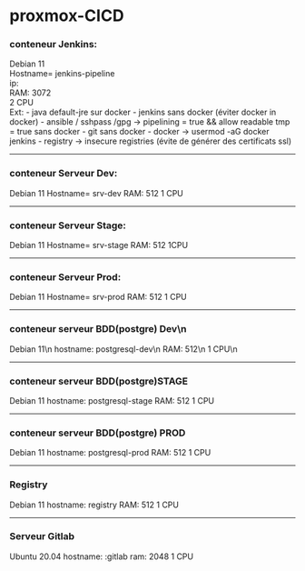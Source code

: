 # proxmox-CICD

### conteneur Jenkins:  
Debian 11  
Hostname= jenkins-pipeline  
ip:  
RAM: 3072  
2 CPU  
Ext:    - java default-jre sur docker
		- jenkins sans docker (éviter docker in docker)
		- ansible / sshpass /gpg -> pipelining = true && allow readable tmp = true sans docker
		- git sans docker
		    - docker -> usermod -aG docker jenkins
            - registry -> insecure registries (évite de générer des certificats ssl)

***

### conteneur Serveur Dev:
Debian 11
Hostname= srv-dev
RAM: 512
1 CPU

***

### conteneur Serveur Stage:
Debian 11
Hostname= srv-stage
RAM: 512
1CPU

***

### conteneur Serveur Prod:
Debian 11
Hostname= srv-prod
RAM: 512
1 CPU

***

### conteneur serveur BDD(postgre) Dev\n
Debian 11\n
hostname: postgresql-dev\n
RAM: 512\n
1 CPU\n

***

### conteneur serveur BDD(postgre)STAGE
Debian 11
hostname: postgresql-stage
RAM: 512
1 CPU

***

### conteneur serveur BDD(postgre) PROD
Debian 11
hostname: postgresql-prod
RAM: 512
1 CPU

***

### Registry

Debian 11
hostname: registry
RAM: 512
1 CPU

***

### Serveur Gitlab

Ubuntu 20.04
hostname: :gitlab
ram: 2048
1 CPU